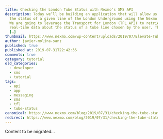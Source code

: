 ```yaml
---
title: Checking the London Tube Status with Nexmo’s SMS API
description: Today we’ll be building an application that will allow us to check
  the status of a given line of the London Underground using the Nexmo SMS API.
  We are going to leverage the Transport for London (TFL API) to retrieve
  real-time data about the status of a tube line chosen by the user. The trigger
  […]
thumbnail: https://www.nexmo.com/wp-content/uploads/2019/07/Elevate-Tube-Status.png
author: javier-molina-sanz
published: true
published_at: 2019-07-31T22:42:36
comments: true
category: tutorial
old_categories:
  - developer
  - sms
  - tutorial
tags:
  - api
  - app
  - messaging
  - sms
  - tfl
  - tube-status
canonical: https://www.nexmo.com/blog/2019/07/31/checking-the-tube-status-with-nexmo-and-tfl-apis-dr
redirect: https://www.nexmo.com/blog/2019/07/31/checking-the-tube-status-with-nexmo-and-tfl-apis-dr
---
```

Content to be migrated...